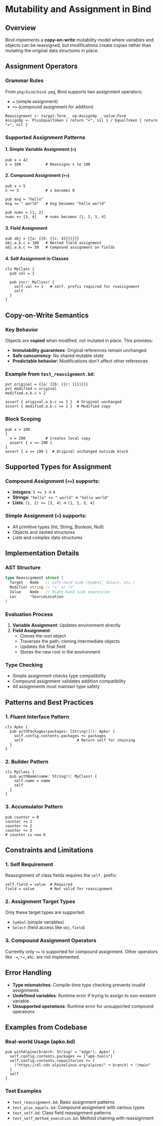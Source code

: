 # Mutability and Assignment in Bind

## Overview
Bind implements a **copy-on-write** mutability model where variables and objects can be reassigned, but modifications create copies rather than mutating the original data structures in place.

## Assignment Operators

### Grammar Rules
From `pkg/bind/bind.peg`, Bind supports two assignment operators:
- `=` (simple assignment)
- `+=` (compound assignment for addition)

```peg
Reassignment <- target:Term _ op:AssignOp _ value:Form
AssignOp <- PlusEqualToken { return "+", nil } / EqualToken { return "=", nil }
```

### Supported Assignment Patterns

#### 1. Simple Variable Assignment (`=`)
```bind
pub x = 42
x = 100           # Reassigns x to 100
```

#### 2. Compound Assignment (`+=`)
```bind
pub x = 5
x += 3            # x becomes 8

pub msg = "hello"
msg += " world"   # msg becomes "hello world"

pub nums = [1, 2]
nums += [3, 4]    # nums becomes [1, 2, 3, 4]
```

#### 3. Field Assignment
```bind
pub obj = {{a: {{b: {{c: 42}}}}}}
obj.a.b.c = 100   # Nested field assignment
obj.a.b.c += 50   # Compound assignment on fields
```

#### 4. Self Assignment in Classes
```bind
cls MyClass {
  pub val = 1

  pub incr: MyClass! {
    self.val += 1   # self. prefix required for reassignment
    self
  }
}
```

## Copy-on-Write Semantics

### Key Behavior
Objects are **copied** when modified, not mutated in place. This provides:
- **Immutability guarantees**: Original references remain unchanged
- **Safe concurrency**: No shared mutable state
- **Predictable behavior**: Modifications don't affect other references

### Example from `test_reassignment.bd`:
```bind
pvt original = {{a: {{b: {{c: 1}}}}}}
pvt modified = original
modified.a.b.c = 2

assert { original.a.b.c == 1 }  # Original unchanged
assert { modified.a.b.c == 2 }  # Modified copy
```

### Block Scoping
```bind
pub x = 100
{
  x = 200         # Creates local copy
  assert { x == 200 }
}
assert { x == 100 }  # Original unchanged outside block
```

## Supported Types for Assignment

### Compound Assignment (`+=`) supports:
- **Integers**: `5 += 3` → `8`
- **Strings**: `"hello" += " world"` → `"hello world"`
- **Lists**: `[1, 2] += [3, 4]` → `[1, 2, 3, 4]`

### Simple Assignment (`=`) supports:
- All primitive types (Int, String, Boolean, Null)
- Objects and nested structures
- Lists and complex data structures

## Implementation Details

### AST Structure
```go
type Reassignment struct {
  Target   Node   // Left-hand side (Symbol, Select, etc.)
  Modifier string // "=" or "+"
  Value    Node   // Right-hand side expression
  Loc      *SourceLocation
}
```

### Evaluation Process
1. **Variable Assignment**: Updates environment directly
2. **Field Assignment**:
   - Clones the root object
   - Traverses the path, cloning intermediate objects
   - Updates the final field
   - Stores the new root in the environment

### Type Checking
- Simple assignment checks type compatibility
- Compound assignment validates addition compatibility
- All assignments must maintain type safety

## Patterns and Best Practices

### 1. Fluent Interface Pattern
```bind
cls Apko {
  pub withPackages(packages: [String!]!): Apko! {
    self.config.contents.packages += packages
    self                        # Return self for chaining
  }
}
```

### 2. Builder Pattern
```bind
cls MyClass {
  pub withName(name: String!): MyClass! {
    self.name = name
    self
  }
}
```

### 3. Accumulator Pattern
```bind
pub counter = 0
counter += 1
counter += 2
counter += 3
# counter is now 6
```

## Constraints and Limitations

### 1. Self Requirement
Reassignment of class fields requires the `self.` prefix:
```bind
self.field = value  # Required
field = value       # Not valid for reassignment
```

### 2. Assignment Target Types
Only these target types are supported:
- `Symbol` (simple variables)
- `Select` (field access like `obj.field`)

### 3. Compound Assignment Operators
Currently only `+=` is supported for compound assignment. Other operators like `-=`, `*=`, etc. are not implemented.

## Error Handling
- **Type mismatches**: Compile-time type checking prevents invalid assignments
- **Undefined variables**: Runtime error if trying to assign to non-existent variable
- **Unsupported operations**: Runtime error for unsupported compound operations

## Examples from Codebase

### Real-world Usage (apko.bd)
```bind
pub withAlpine(branch: String! = "edge"): Apko! {
  self.config.contents.packages += ["apk-tools"]
  self.config.contents.repositories += [
    ("https://dl-cdn.alpinelinux.org/alpine/" + branch) + "/main"
  ]
  self
}
```

### Test Examples
- `test_reassignment.bd`: Basic assignment patterns
- `test_plus_equals.bd`: Compound assignment with various types
- `test_self.bd`: Class field reassignment patterns
- `test_self_method_execution.bd`: Method chaining with reassignment
